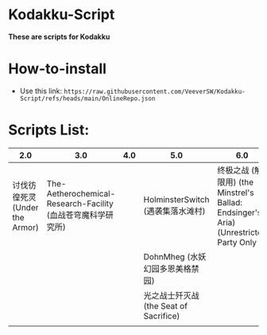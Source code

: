 # Kodakku-Script

**These are scripts for Kodakku**


# How-to-install


- Use this link: `https://raw.githubusercontent.com/VeeverSW/Kodakku-Script/refs/heads/main/OnlineRepo.json`

#

# Scripts List:


| 2.0 | 3.0 | 4.0 | 5.0 | 6.0 | 7.0|
| - | - | - | - | - | - |
| 讨伐彷徨死灵(Under the Armor)  | The-Aetherochemical-Research-Facility (血战苍穹魔科学研究所)  |   | HolminsterSwitch (遇袭集落水滩村) | 终极之战 (解限用) (the Minstrel's Ballad: Endsinger's Aria) (Unrestricted Party Only )| Yuweyawata Field Station |
|   |   |   | DohnMheg (水妖幻园多恩美格禁园)  |   |  |
|   |   |   | 光之战士歼灭战(the Seat of Sacrifice)  |   |  |
|   |   |   |   |   |  |
